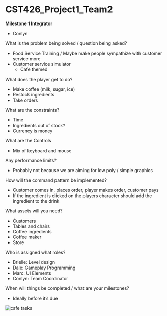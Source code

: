 # CST426_Project1_Team2

**Milestone 1 Integrator** 
- Conlyn

What is the problem being solved / question being asked?
 - Food Service Training / Maybe make people sympathize with customer service more
 - Customer service simulator
    - Cafe themed

What does the player get to do?
 - Make coffee (milk, sugar, ice)
 - Restock ingredients
 - Take orders
   
What are the constraints?
 - Time
 - Ingredients out of stock?
 - Currency is money

What are the Controls
 - Mix of keyboard and mouse

Any performance limits?
 - Probably not because we are aiming for low poly / simple graphics

How will the command pattern be implemented?
 - Customer comes in, places order, player makes order, customer pays
 - If the ingredient is clicked on the players character should add the ingredient to the drink

What assets will you need?
 - Customers
 - Tables and chairs
 - Coffee ingredients
 - Coffee maker
 - Store

Who is assigned what roles?
 - Brielle: Level design
 - Dale: Gameplay Programming
 - Marc: UI Elements
 - Conlyn: Team Coordinator

When will things be completed / what are your milestones?
 - Ideally before it’s due

![cafe tasks](https://github.com/Dale-S/CST426_Project1_Team2/assets/95391444/f813eaec-0ef7-4525-9d1d-3f3cbd9616c3)
